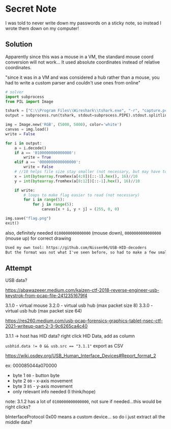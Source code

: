 # Secret Note

I was told to never write down my passwords on a sticky note, so instead I wrote them down on my computer!

## Solution

Apparently since this was a mouse in a VM, the standard mouse coord conversion will not work...
It used absolute coordinates instead of relative coordinates.

"since it was in a VM and was considered a hub rather than a mouse, you had to write a custom parser and couldn't use ones from online"

```py
# solver
import subprocess
from PIL import Image

tshark = ["C:\\Program Files\\Wireshark\\tshark.exe", "-r", "capture.pcapng", "-Y", "usbhid.data", "-T", "fields", "-e", "usbhid.data"]
output = subprocess.run(tshark, stdout=subprocess.PIPE).stdout.splitlines()

img = Image.new('RGB', (5000, 5000), color='white')
canvas = img.load()
write = False

for i in output:
    a = i.decode()
    if a == '0100000000000000':
        write = True
    elif a == '0000000000000000':
        write = False
    # //10 helps file size stay smaller (not necessary, but may have to increase image size if removed)
    x = int(bytearray.fromhex(a[4:8])[::-1].hex(), 16)//10
    y = int(bytearray.fromhex(a[8:12])[::-1].hex(), 16)//10

    if write:
        # loops to make flag easier to read (not necessary)
        for i in range(5):
            for j in range(5):
                canvas[x + i, y + j] = (255, 0, 0)

img.save("flag.png")
exit()
```

also, definitely needed `0100000000000000` (mouse down), `0000000000000000` (mouse up) for correct drawing

```txt
Used my own tool: https://github.com/Nissen96/USB-HID-decoders
But the format was not what I've seen before, so had to make a few small modifications (drawing absolute instead of relative position)
```

## Attempt

USB data?

https://abawazeeer.medium.com/kaizen-ctf-2018-reverse-engineer-usb-keystrok-from-pcap-file-2412351679f4

3.1.0 - virtual mouse
3.2.0 - virtual usb hub  (max packet size 8)
3.3.0 - virtual usb hub  (max packet size 64)

https://res260.medium.com/usb-pcap-forensics-graphics-tablet-nsec-ctf-2021-writeup-part-2-3-9c6265ca4c40

3.1.1 -> host has HID data?
right click HID Data, add as column

`usbhid.data != 0 && usb.src == "3.1.1"` export as CSV

https://wiki.osdev.org/USB_Human_Interface_Devices#Report_format_2

ex: 000085044a070000
- byte 1 `00` - button byte
- byte 2 `00` - x-axis movement
- byte 3 `85` - y-axis movement
- only relevant info needed (I think/hope)

note: 3.1.2 has a lot of `0100000000000000`, not sure if needed...this would be right clicks?

bInterfaceProtocol 0x00 means a custom device...
so do i just extract all the middle data?
